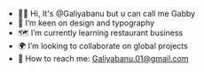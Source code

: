 - 🙋‍♀️ Hi, It's @Galiyabanu but u can call me Gabby
- 💌 I’m keen on design and typography 
- 🗺 I’m currently learning restaurant business
- 🌍 I’m looking to collaborate on global projects 
- 🧭 How to reach me: Galiyabanu.01@gmail.com 

<!---
Galiyabanu/Galiyabanu is a ✨ special ✨ repository because its `README.md` (this file) appears on your GitHub profile.
You can click the Preview link to take a look at your changes.
--->
